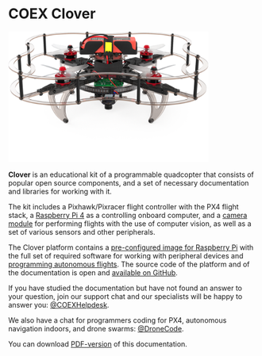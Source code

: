 # COEX Clover

<img class="center bigclever zoom" src="../assets/clever4-front-white-large.png" width="80%" alt="COEX Clover 4">

**Clover** is an educational kit of a programmable quadcopter that consists of popular open source components, and a set of necessary documentation and libraries for working with it.

The kit includes a Pixhawk/Pixracer flight controller with the PX4 flight stack, a [Raspberry Pi 4](raspberry.md) as a controlling onboard computer, and a [camera module](camera.md) for performing flights with the use of computer vision, as well as a set of various sensors and other peripherals.

The Clover platform contains a [pre-configured image for Raspberry Pi](image.md) with the full set of required software for working with peripheral devices and [programming autonomous flights](simple_offboard.md). The source code of the platform and of the documentation is open and [available on GitHub](https://github.com/CopterExpress/clover).

If you have studied the documentation but have not found an answer to your question, join our support chat and our specialists will be happy to answer you: [@COEXHelpdesk](tg://resolve?domain=COEXHelpdesk).

We also have a chat for programmers coding for PX4, autonomous navigation indoors, and drone swarms: [@DroneCode](tg://resolve?domain=DroneCode).

You can download [PDF-version](../clover_en.pdf) of this documentation.
